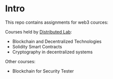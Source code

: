 # Intro

This repo contains assignments for web3 cources:

Courses held by [Distributed Lab](https://distributed.education/):

- Blockchain and Decentralized Technologies
- Solidity Smart Contracts
- Cryptography in decentralized systems

Other courses:

- Blockchain for Security Tester
